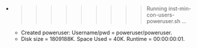 * >>>>>>>>> Running inst-min-con-users-poweruser.sh ...
  * Created poweruser: Username/pwd = poweruser/poweruser.
  * Disk size = 1809188K. Space Used = 40K. Runtime = 00:00:00:01.
